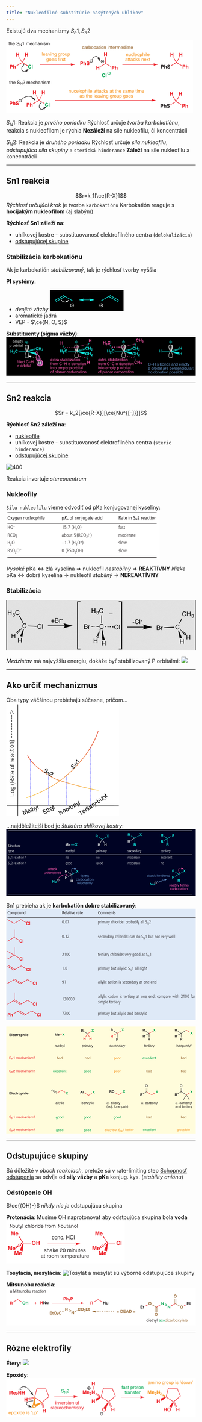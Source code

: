 ```yaml
---
title: "Nukleofilné substitúcie nasýtených uhlíkov"
---
```


Existujú dva mechanizmy $S_n1, S_n2$ 

![](attachments/nukleofilne_substitucie_mechanizmus_sn1_sn2.png)

$S_N1$:
Reakcia je *prvého poriadku*
Rýchlosť určuje *tvorba karbokatiónu*, reakcia s nukleofilom je rýchla
**Nezáleží** na sile nukleofilu, či koncentrácii

$S_N2$:
Reakcia je *druhého poriadku*
Rýchlosť určuje *sila nukleofilu*, *odstupujúca sila skupiny* a `sterická hinderance`
**Záleží** na sile nukleofilu a konecntrácii

---

## Sn1 reakcia
$$r=k_1[\ce{R-X}]$$
*Rýchlosť určujúci krok* je tvorba `karbokatiónu`
Karbokatión reaguje s **hocijakým nukleofilom** (aj slabým)

**Rýchlosť Sn1 záleží na**:
- uhlíkovej kostre - substituovanosť elektrofilného centra (`delokalizácia`)
- [odstupujúcej skupine](che/och/odstupujúce-skupiny.md)

### Stabilizácia karbokatiónu
Ak je karbokatión *stabilizovaný*, tak je rýchlosť tvorby vyššia

**PI systémy**:
- *dvojité väzby*
![](attachments/delokalizácia_v_karbokatióne.png)
- aromatické jadrá
- VEP - $\ce{N, O, S}$

**Substituenty (sigma väzby)**:
![](attachments/sn1-stabilizácia_sigma_väzbami.png)

---

## Sn2 reakcia
$$r = k_2[\ce{R-X}][\ce{Nu^{[-]}}]$$

**Rýchlosť Sn2 záleží na**:
- [nukleofile](che/och/nukleofily-a-elektrofily.md)
- uhlíkovej kostre - substituovanosť elektrofilného centra (`steric hinderance`)
- [odstupujúcej skupine](che/och/odstupujúce-skupiny.md)

![400](https://upload.wikimedia.org/wikipedia/commons/1/18/Sn2_reaction.gif)

Reakcia invertuje *stereocentrum*

### Nukleofily
`Silu nukleofilu` vieme odvodiť od pKa konjugovanej kyseliny:
![](attachments/sn2_sila_nukleofilu.png)

*Vysoké* pKa <=> zlá kyselina => nukleofil *nestabilný* => **REAKTÍVNY**
*Nízke* pKa <=> dobrá kyselina => nukleofil *stabilný* => **NEREAKTÍVNY**

### Stabilizácia
![Br- útočí na antiväzbový orbitál C-Cl](attachments/sn2-mechanizmus.png)

*Medzistav* má najvyššiu energiu, dokáže byť stabilizovaný P orbitálmi:
![](attachments/sn2-stabilizácia.png)


---

## Ako určiť mechanizmus

Oba typy väčšinou prebiehajú súčasne, pričom...
![](attachments/nukleofilne_substitucie_rýchlosť.png)

...najdôležitejší bod je *štuktúra uhlíkovej kostry*:
![](attachments/Pasted%20image%2020220819095230.png)

Sn1 prebieha ak je **karbokatión dobre stabilizovaný**:
![](attachments/sn1-vs-sn2_stabilizacia.png)

![800](attachments/sn1-vs-sn2_ucinok_uhlikovej_kostry.png)

---

## Odstupujúce skupiny
Sú dôležité v *oboch reakciach*, pretože sú v rate-limiting step
[Schopnosť odstúpenia](che/och/odstupujúce-skupiny.md) sa odvíja od **sily väzby** a $\textbf{pKa}$ konjug. kys. (*stability aniónu*)

### Odstúpenie OH
$\ce{(OH)-}$ *nikdy nie je* odstupujúca skupina

**Protonácia**:
Musíme OH naprotonovať aby odstpujúca skupina bola **voda**
![](attachments/protonácia-OH-odstúpenie.png)

**Tosylácia, mesylácia**:
![Tosylát a mesylát sú výborné odstupujúce skupiny](attachments/tosylácia-alkoholov.png)

**Mitsunobu reakcia**:
![](attachments/mitsunobu_reakcia.png)

---

## Rôzne elektrofily
**Étery**:
![](attachments/étery_ako_elektrofily.png)

**Epoxidy**:
![](attachments/epoxid_ako_elektrofil.png)